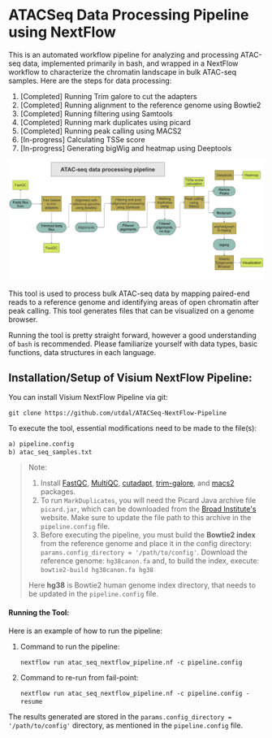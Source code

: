 # ATACSeq Data Processing Pipeline using NextFlow
This is an automated workflow pipeline for analyzing and processing ATAC-seq data, implemented primarily in bash, and wrapped in a NextFlow workflow to characterize the chromatin landscape in bulk ATAC-seq samples. Here are the steps for data processing:
1. [Completed] Running Trim galore to cut the adapters
2. [Completed] Running alignment to the reference genome using Bowtie2
3. [Completed] Running filtering using Samtools
4. [Completed] Running mark duplicates using picard
5. [Completed] Running peak calling using MACS2
6. [In-progress] Calculating TSSe score
7. [In-progress] Generating bigWig and heatmap using Deeptools

![ATACSeq NextFlow Pipeline](misc/ATACSeqpipeline.png)

This tool is used to process bulk ATAC-seq data by mapping paired-end reads to a reference genome and identifying areas of open chromatin after peak calling. This tool generates files that can be visualized on a genome browser.

Running the tool is pretty straight forward, however a good understanding of `bash` is recommended. Please familiarize yourself with data types, basic functions, data structures in each language.

## Installation/Setup of Visium NextFlow Pipeline:
You can install Visium NextFlow Pipeline via git:
```
git clone https://github.com/utdal/ATACSeq-NextFlow-Pipeline
```

To execute the tool, essential modifications need to be made to the file(s):
```
a) pipeline.config
b) atac_seq_samples.txt
```

> Note:
> 1. Install [FastQC](https://www.bioinformatics.babraham.ac.uk/projects/fastqc/INSTALL.txt), [MultiQC](https://multiqc.info/docs/getting_started/installation/), [cutadapt](https://cutadapt.readthedocs.io/en/v3.7/installation.html#installation-with-conda), [trim-galore](https://github.com/FelixKrueger/TrimGalore), and [macs2](https://anaconda.org/bioconda/macs2) packages.
> 2. To run `MarkDuplicates`, you will need the Picard Java archive file `picard.jar`, which can be downloaded from the [Broad Institute's](https://github.com/broadinstitute/picard/releases/tag/3.2.0) website. Make sure to update the file path to this archive in the `pipeline.config` file.
> 3. Before executing the pipeline, you must build the **Bowtie2 index** from the reference genome and place it in the config directory: `params.config_directory = '/path/to/config'`.
> Download the reference genome: `hg38canon.fa` and, to build the index, execute: `bowtie2-build hg38canon.fa hg38`
> 
> Here **hg38** is Bowtie2 human genome index directory, that needs to be updated in the `pipeline.config` file.

#### Running the Tool:
Here is an example of how to run the pipeline:
1. Command to run the pipeline:
   ```
   nextflow run atac_seq_nextflow_pipeline.nf -c pipeline.config
   ```
2. Command to re-run from fail-point:
   ```
   nextflow run atac_seq_nextflow_pipeline.nf -c pipeline.config -resume
   ```

The results generated are stored in the `params.config_directory = '/path/to/config'` directory, as mentioned in the `pipeline.config` file.
